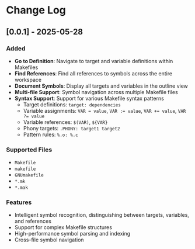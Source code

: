 # Change Log

## [0.0.1] - 2025-05-28

### Added
- **Go to Definition**: Navigate to target and variable definitions within Makefiles
- **Find References**: Find all references to symbols across the entire workspace
- **Document Symbols**: Display all targets and variables in the outline view
- **Multi-file Support**: Symbol navigation across multiple Makefile files
- **Syntax Support**: Support for various Makefile syntax patterns
  - Target definitions: `target: dependencies`
  - Variable assignments: `VAR = value`, `VAR := value`, `VAR += value`, `VAR ?= value`
  - Variable references: `$(VAR)`, `${VAR}`
  - Phony targets: `.PHONY: target1 target2`
  - Pattern rules: `%.o: %.c`

### Supported Files
- `Makefile`
- `makefile`
- `GNUmakefile`
- `*.mk`
- `*.mak`

### Features
- Intelligent symbol recognition, distinguishing between targets, variables, and references
- Support for complex Makefile structures
- High-performance symbol parsing and indexing
- Cross-file symbol navigation